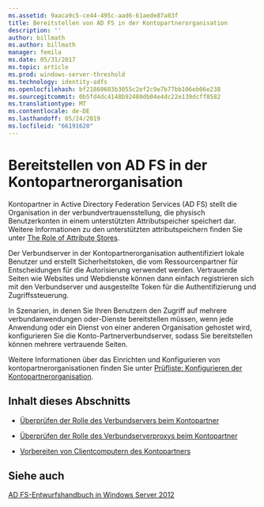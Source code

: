 ```yaml
---
ms.assetid: 9aaca9c5-ce44-495c-aad6-61aede87a83f
title: Bereitstellen von AD FS in der Kontopartnerorganisation
description: ''
author: billmath
ms.author: billmath
manager: femila
ms.date: 05/31/2017
ms.topic: article
ms.prod: windows-server-threshold
ms.technology: identity-adfs
ms.openlocfilehash: bf21860603b3055c2ef2c9e7b77bb106eb06e238
ms.sourcegitcommit: 0b5fd4dc4148b92480db04e4dc22e139dcff8582
ms.translationtype: MT
ms.contentlocale: de-DE
ms.lasthandoff: 05/24/2019
ms.locfileid: "66191620"
---
```

# <a name="deploying-ad-fs-in-the-account-partner-organization"></a>Bereitstellen von AD FS in der Kontopartnerorganisation

Kontopartner in Active Directory Federation Services \(AD FS\) stellt die Organisation in der verbundvertrauensstellung, die physisch Benutzerkonten in einem unterstützten Attributspeicher speichert dar. Weitere Informationen zu den unterstützten attributspeichern finden Sie unter [The Role of Attribute Stores](../../ad-fs/technical-reference/The-Role-of-Attribute-Stores.md).  
  
Der Verbundserver in der Kontopartnerorganisation authentifiziert lokale Benutzer und erstellt Sicherheitstoken, die vom Ressourcenpartner für Entscheidungen für die Autorisierung verwendet werden. Vertrauende Seiten wie Websites und Webdienste können dann einfach registrieren sich mit den Verbundserver und ausgestellte Token für die Authentifizierung und Zugriffssteuerung.  
  
In Szenarien, in denen Sie Ihren Benutzern den Zugriff auf mehrere verbundanwendungen oder-Dienste bereitstellen müssen, wenn jede Anwendung oder ein Dienst von einer anderen Organisation gehostet wird, konfigurieren Sie die Konto-Partnerverbundserver, sodass Sie bereitstellen können mehrere vertrauende Seiten.  
  
Weitere Informationen über das Einrichten und Konfigurieren von kontopartnerorganisationen finden Sie unter [Prüfliste: Konfigurieren der Kontopartnerorganisation](../../ad-fs/deployment/Checklist--Configuring-the-Account-Partner-Organization.md).  
  
## <a name="in-this-section"></a>Inhalt dieses Abschnitts  
  
-   [Überprüfen der Rolle des Verbundservers beim Kontopartner](Review-the-Role-of-the-Federation-Server-in-the-Account-Partner.md)  
  
-   [Überprüfen der Rolle des Verbundserverproxys beim Kontopartner](Review-the-Role-of-the-Federation-Server-Proxy-in-the-Account-Partner.md)  
  
-   [Vorbereiten von Clientcomputern des Kontopartners](Prepare-Client-Computers-in-the-Account-Partner.md)  
  
## <a name="see-also"></a>Siehe auch
[AD FS-Entwurfshandbuch in Windows Server 2012](AD-FS-Design-Guide-in-Windows-Server-2012.md)
